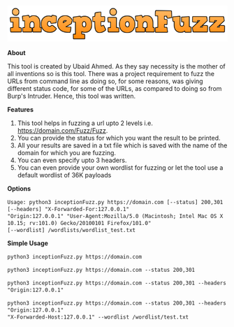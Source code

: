 <img src="inceptionFuzz.png">

**About**

This tool is created by Ubaid Ahmed. As they say necessity is the mother of all inventions so is this tool. There was a project requirement to fuzz the URLs from command line as doing so, for some reasons, was giving different status code, for some of the URLs, as compared to doing so from Burp's Intruder. Hence, this tool was written.

**Features**
1. This tool helps in fuzzing a url upto 2 levels i.e. https://domain.com/Fuzz/Fuzz.
2. You can provide the status for which you want the result to be printed.
3. All your results are saved in a txt file which is saved with the name of the domain for which you are fuzzing.
4. You can even specify upto 3 headers.
5. You can even provide your own wordlist for fuzzing or let the tool use a default wordlist of 36K payloads

**Options**

```
Usage: python3 inceptionFuzz.py https://domain.com [--status] 200,301 [--headers] "X-Forwarded-For:127.0.0.1" 
"Origin:127.0.0.1" "User-Agent:Mozilla/5.0 (Macintosh; Intel Mac OS X 10.15; rv:101.0) Gecko/20100101 Firefox/101.0" 
[--wordlist] /wordlists/wordlist_test.txt
```

**Simple Usage**

```
python3 inceptionFuzz.py https://domain.com
```

```
python3 inceptionFuzz.py https://domain.com --status 200,301
```

```
python3 inceptionFuzz.py https://domain.com --status 200,301 --headers "Origin:127.0.0.1"
```

```
python3 inceptionFuzz.py https://domain.com --status 200,301 --headers "Origin:127.0.0.1" 
"X-Forwarded-Host:127.0.0.1" --wordlist /wordlist/test.txt
```
